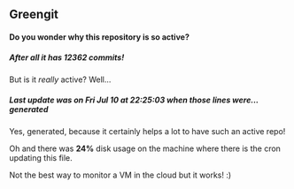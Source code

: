 ## Greengit

#### Do you wonder why this repository is so active?

##### After all it has 12362 commits!

But is it *really* active? Well...

##### Last update was on Fri Jul 10 at 22:25:03 when those lines were... generated

Yes, generated, because it certainly helps a lot to have such an active repo!

Oh and there was **24%** disk usage on the machine
where there is the cron updating this file.

Not the best way to monitor a VM in the cloud but it works! :)
